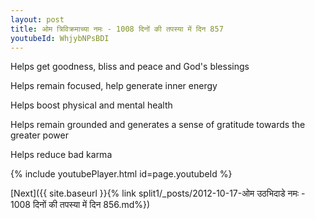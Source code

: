 ```yaml
---
layout: post
title: ओम त्रिविक्रमाच्या नमः - 1008 दिनों की तपस्या में दिन 857
youtubeId: WhjybNPsBDI
---
```

 
 
Helps get goodness, bliss and peace and God's blessings
 
Helps remain focused, help generate inner energy 
 
Helps boost physical and mental health 
 
Helps remain grounded and generates a sense of gratitude towards the greater power 
 
Helps reduce bad karma
 
 
 
 


{% include youtubePlayer.html id=page.youtubeId %}
 
[Next]({{ site.baseurl }}{% link  split1/_posts/2012-10-17-ओम उठभिदाडे नमः - 1008 दिनों की तपस्या में दिन 856.md%})
 

